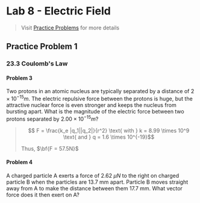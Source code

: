 # Lab 8 - Electric Field

> Visit [Practice Problems](https://mega.nz/file/CPgkARpb#ncCB2Q8Gk_xJ6zNJWpimPZqv_jF_3iY7F3qGo3K7OhE) for more details

## Practice Problem 1

### 23.3 Coulomb's Law

#### Problem 3

Two protons in an atomic nucleus are typically separated by a distance of $2 \times 10^{-15} m$. The electric repulsive force between the protons is huge, but the attractive nuclear force is even stronger and keeps the nucleus from bursting apart. What is the magnitude of the electric force between two protons separated by $2.00 \times 10^{-15} m$?

> $$ F = \frac{k_e |q_1||q_2|}{r^2} \text{ with } k = 8.99 \times 10^9 \text{ and } q = 1.6 \times 10^{-19}$$
>
> Thus, $\bf{F = 57.5N}$

#### Problem 4

A charged particle A exerts a force of $2.62 \text{  } \mu N$ to the right on charged particle B when the particles are 13.7 mm apart. Particle B moves straight away from A to make the distance between them 17.7 mm. What vector force does it then exert on A?



